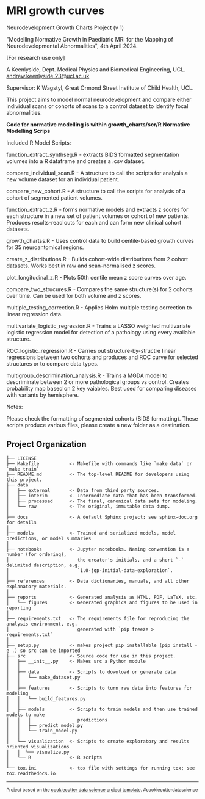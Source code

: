 MRI growth curves
==============================

Neurodevelopment Growth Charts Project (v 1)

"Modelling Normative Growth in Paediatric MRI for the Mapping of Neurodevelopmental Abnormalities",
4th April 2024.

[For research use only]

A Keenlyside,
Dept. Medical Physics and Biomedical Engineering, UCL. 
andrew.keenlyside.23@ucl.ac.uk

Supervisor: K Wagstyl,
Great Ormond Street Institute of Child Health, UCL.

This project aims to model normal neurodevelopment and compare either individual scans or 
cohorts of scans to a control dataset to identify focal abnormalities.


**Code for normative modelling is within growth_charts/scr/R Normative Modelling Scrips**



Included R Model Scripts:


function_extract_synthseg.R - extracts BIDS formatted segmentation volumes into a R dataframe and       creates a .csv dataset. 

compare_individual_scan.R - A structure to call the scripts for analysis a new volume dataset for an individual patient.

compare_new_cohort.R - A structure to call the scripts for analysis of a cohort of segmented patient volumes. 

function_extract_z.R - forms normative models and extracts z scores for each structure in a new set of patient volumes or cohort of new patients. Produces results-read outs for each and can form new clinical cohort datasets.

growth_chartss.R - Uses control data to build centile-based growth curves for 35 neuroantomical regions.

create_z_distributions.R - Builds cohort-wide distributions from 2 cohort datasets. Works best in raw and scan-normalised z scores.

plot_longitudinal_z.R - Plots 50th centile mean z score curves over age.

compare_two_strucures.R - Compares the same structure(s) for 2 cohorts over time. Can be used for both volume and z scores.

multiple_testing_correction.R - Applies Holm multiple testing correction to linear regression data.

multivariate_logistic_regression.R - Trains a LASSO weighted multivariate logistic regression model for detection of a pathology using every available structure. 

ROC_logistic_regression.R - Carries out structure-by-structre linear regressions between two cohorts and produces and ROC curve for selected structures or to compare data types.

multigroup_descrimination_analysis.R - Trains a MGDA model to descriminate between 2 or more pathological groups vs control. Creates probability map based on 2 key vaiables. Best used for comparing diseases with variants by hemisphere.




Notes:

Please check the formatting of segmented cohorts (BIDS formatting).
These scripts produce various files, please create a new folder as a destination.

Project Organization
------------

    ├── LICENSE
    ├── Makefile           <- Makefile with commands like `make data` or `make train`
    ├── README.md          <- The top-level README for developers using this project.
    ├── data
    │   ├── external       <- Data from third party sources.
    │   ├── interim        <- Intermediate data that has been transformed.
    │   ├── processed      <- The final, canonical data sets for modeling.
    │   └── raw            <- The original, immutable data dump.
    │
    ├── docs               <- A default Sphinx project; see sphinx-doc.org for details
    │
    ├── models             <- Trained and serialized models, model predictions, or model summaries
    │
    ├── notebooks          <- Jupyter notebooks. Naming convention is a number (for ordering),
    │                         the creator's initials, and a short `-` delimited description, e.g.
    │                         `1.0-jqp-initial-data-exploration`.
    │
    ├── references         <- Data dictionaries, manuals, and all other explanatory materials.
    │
    ├── reports            <- Generated analysis as HTML, PDF, LaTeX, etc.
    │   └── figures        <- Generated graphics and figures to be used in reporting
    │
    ├── requirements.txt   <- The requirements file for reproducing the analysis environment, e.g.
    │                         generated with `pip freeze > requirements.txt`
    │
    ├── setup.py           <- makes project pip installable (pip install -e .) so src can be imported
    ├── src                <- Source code for use in this project.
    │   ├── __init__.py    <- Makes src a Python module
    │   │
    │   ├── data           <- Scripts to download or generate data
    │   │   └── make_dataset.py
    │   │
    │   ├── features       <- Scripts to turn raw data into features for modeling
    │   │   └── build_features.py
    │   │
    │   ├── models         <- Scripts to train models and then use trained models to make
    │   │   │                 predictions
    │   │   ├── predict_model.py
    │   │   └── train_model.py
    │   │
    │   └── visualization  <- Scripts to create exploratory and results oriented visualizations
    │   │  └── visualize.py
    │   └── R              <- R scripts
    │
    └── tox.ini            <- tox file with settings for running tox; see tox.readthedocs.io


--------

<p><small>Project based on the <a target="_blank" href="https://drivendata.github.io/cookiecutter-data-science/">cookiecutter data science project template</a>. #cookiecutterdatascience</small></p>
